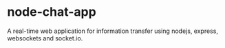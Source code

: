# node-chat-app
A real-time web application for information transfer using nodejs, express, websockets and socket.io.
